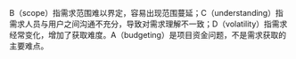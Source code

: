 B（scope）指需求范围难以界定，容易出现范围蔓延；C（understanding）指需求人员与用户之间沟通不充分，导致对需求理解不一致；D（volatility）指需求经常变化，增加了获取难度。A（budgeting）是项目资金问题，不是需求获取的主要难点。